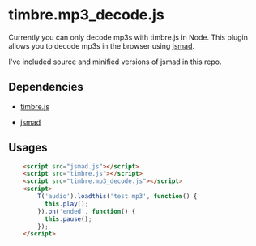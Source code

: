 # timbre.mp3_decode.js

Currently you can only decode mp3s with timbre.js in Node.  This plugin
allows you to decode mp3s in the browser using [jsmad]().

I've included source and minified versions of jsmad in this repo.

## Dependencies

- [timbre.js]()

- [jsmad]()


## Usages

```html
	<script src="jsmad.js"></script>
	<script src="timbre.js"></script>
	<script src="timbre.mp3_decode.js"></script>
	<script>
		T('audio').loadthis('test.mp3', function() {
		  this.play();
		}).on('ended', function() {
		  this.pause();
		});
	</script>
```

